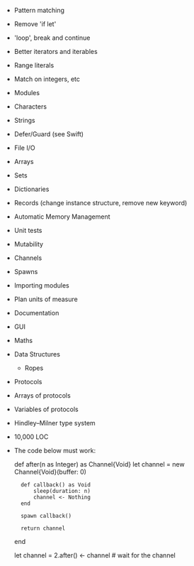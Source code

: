 - Pattern matching
- Remove 'if let'
- 'loop', break and continue
- Better iterators and iterables
- Range literals

- Match on integers, etc
- Modules
- Characters
- Strings
- Defer/Guard (see Swift)
- File I/O
- Arrays
- Sets
- Dictionaries
- Records (change instance structure, remove new keyword)
- Automatic Memory Management
- Unit tests
- Mutability
- Channels
- Spawns
- Importing modules
- Plan units of measure
- Documentation
- GUI
- Maths
- Data Structures
  - Ropes
- Protocols
- Arrays of protocols
- Variables of protocols
- Hindley–Milner type system

- 10,000 LOC

- The code below must work:

    def after(n as Integer) as Channel{Void}
        let channel = new Channel{Void}(buffer: 0)
    
        def callback() as Void
            sleep(duration: n)
            channel <- Nothing
        end
    
        spawn callback()
    
        return channel
    end
    
    let channel = 2.after()
    <- channel  # wait for the channel
